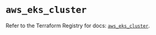 # `aws_eks_cluster`

Refer to the Terraform Registry for docs: [`aws_eks_cluster`](https://registry.terraform.io/providers/hashicorp/aws/6.7.0/docs/resources/eks_cluster).
